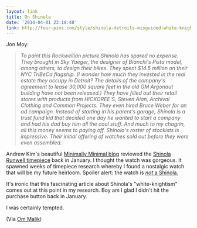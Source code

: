 ```yaml
---
layout: link
title: On Shinola
date: '2014-04-01 23:18:48'
link: http://four-pins.com/style/shinola-detroits-misguided-white-knight/
---
```


<p>Jon Moy:</p>

<blockquote>
  <p><em>To paint this Rockwellian picture Shinola has spared no expense. They brought in Sky Yaeger, the designer of Bianchi's Pista model, among others, to design their bikes. They spent $14.5 million on their NYC TriBeCa flagship. (I wonder how much they invested in the real estate they occupy in Detroit? The details of the company's agreement to lease 30,000 square feet in the old GM Argonaut building have not been released.) They have filled out their retail stores with products from HICKOREE'S, Steven Alan, Archival Clothing and Common Projects. They even hired Bruce Weber for an ad campaign. Instead of starting in his parent’s garage, Shinola is a trust fund kid that decided one day he wanted to start a company and had his dad buy him all the cool stuff. And much to my chagrin, all this money seems to paying off. Shinola's roster of stockists is impressive. Their initial offering of watches sold out before they were even assembled.</em></p>
</blockquote>

<p>Andrew Kim's beautiful <a href="http://www.minimallyminimal.com/blog/shinola-runwell">Minimally Minimal blog</a> reviewed the <a href="http://www.shinola.com/shop/watches.html">Shinola Runwell timepiece</a> back in January. I thought the watch was gorgeous. It spawned weeks of timepiece research whereby I found a nostalgic watch that will be my future heirloom. Spoiler alert: the watch is <a href="http://uniformwares.com/shop/203-series-pvd-rose-gold-walnut-leather"><em>not</em> a Shinola.</a></p>

<p>It's ironic that this fascinating article about Shinola's "white-knightism" comes out at this point in my research. Boy am I glad I didn't hit the purchase button back in January. </p>

<p>I was certainly tempted.</p>

<p>(Via <a href="http://om.co/2014/04/01/shinola-sham/">Om Malik</a>)</p>